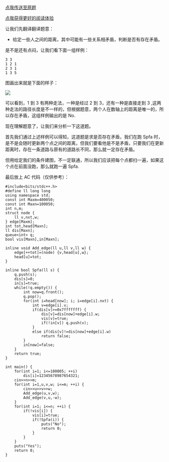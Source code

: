 [点我传送至原题](https://www.luogu.com.cn/problem/AT3882)

[点我获得更好的阅读体验](https://www.luogu.com.cn/blog/includebits/solution-at3882)

让我们先翻译翻译题意：

- 给定一些人之间的距离，其中可能有一些关系相矛盾，判断是否有存在矛盾。

是不是还有点闷，让我们看下面一组样例：

```
3 3
1 2 1
2 3 1
1 3 5
```
图画出来就是下面的样子：

![](https://cdn.luogu.com.cn/upload/image_hosting/ewsfgsah.png)

可以看到，$1$ 到 $3$ 有两种走法，一种是经过 $2$ 到 $3$，还有一种是直接走到 $3$ ,这两种走法的路径长度是不一样的，但根据题意，两个人在数轴上的距离是唯一的，所以存在矛盾，这组样例输出的是 No.

现在理解题意了，让我们来分析一下这道题。

首先我们通过上述样例可以得知，这道题是求是否存在矛盾，我们在跑 Spfa 时，是不是会随时更新两个点之间的距离，但我们要看他是不是矛盾，只要我们在更新距离时，存在一条道路与原有的道路长不同，那么就一定存在矛盾。

但用给定我们的条件建图，不一定联通，所以我们应该把每个点都扫一遍，如果这个点在前面没跑，那么就跑一遍 Spfa.

最后放上 AC 代码（仅供参考）：
```
#include<bits/stdc++.h>
#define ll long long
using namespace std;
const int Maxm=400050;
const int Maxn=100050;
int n,m;
struct node {
	ll v,nxt,w;
} edge[Maxm];
int tot,head[Maxn];
ll dis[Maxn];
queue<int> q;
bool vis[Maxn],in[Maxn];

inline void Add_edge(ll u,ll v,ll w) {
	edge[++tot]=(node) {v,head[u],w};
	head[u]=tot;
}

inline bool Spfa(ll s) {
	q.push(s);
	dis[s]=0;
	in[s]=true;
	while(!q.empty()) {
		int now=q.front();
		q.pop();
		for(int i=head[now]; i; i=edge[i].nxt) {
			int v=edge[i].v;
			if(dis[v]>=0x7fffffff) {
				dis[v]=dis[now]+edge[i].w;
				vis[v]=true;
				if(!in[v]) q.push(v);
			} 
			else if(dis[v]!=dis[now]+edge[i].w)
				return false;
		}
		in[now]=false;
	}
	return true;
}

int main() {
	for(int i=1; i<=100005; ++i)
		dis[i]=12345678987654321;
	cin>>n>>m;
	for(int i=1,u,v,w; i<=m; ++i) {
		cin>>u>>v>>w;
		Add_edge(u,v,w);
		Add_edge(v,u,-w);
	}
	for(int i=1; i<=n; ++i) {
		if(!vis[i]) {
			vis[i]=true;
			if(!Spfa(i)) {
				puts("No");
				return 0;
			}
		}
	}
	puts("Yes");
	return 0;
}
```